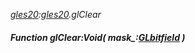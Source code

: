 _[gles20](../../modules/gles20/gles20-module.md):[gles20](../../modules/gles20/gles20-module.md).glClear_
##### Function glClear:Void( mask_:[GLbitfield](../../modules/gles20/gles20-glbitfield.md) )
